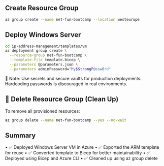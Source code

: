 ## Create Resource Group

```sh
az group create --name net-fun-bootcamp --location westeurope
```

## Deploy Windows Server

```sh
cd ip-address-management/templates/vm
az deployment group create \
  --resource-group net-fun-bootcamp \
  --template-file template.bicep \
  --parameters @parameters.json \
  --parameters adminPassword="My$StrongP@ssw0rd"
```

🔐 Note: Use secrets and secure vaults for production deployments. Hardcoding passwords is discouraged in real environments.

## 🧹 Delete Resource Group (Clean Up)

To remove all provisioned resources:

```sh
az group delete --name net-fun-bootcamp --yes --no-wait
```

## Summary

•	✅ Deployed Windows Server VM in Azure
•	✅ Exported the ARM template for reuse
•	✅ Converted template to Bicep for better maintainability
•	✅ Deployed using Bicep and Azure CLI
•	✅ Cleaned up using az group delete
